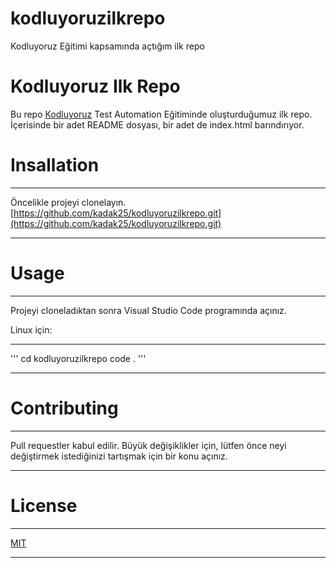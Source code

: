 # kodluyoruzilkrepo
Kodluyoruz Eğitimi kapsamında açtığım ilk repo

#  Kodluyoruz Ilk Repo

Bu repo [Kodluyoruz](https://www.kodluyoruz.org/) Test Automation Eğitiminde oluşturduğumuz ilk repo. İçerisinde bir adet README dosyası, bir adet de index.html barındırıyor.


#  Insallation
___
Öncelikle projeyi clonelayın.
[https://github.com/kadak25/kodluyoruzilkrepo.git](https://github.com/kadak25/kodluyoruzilkrepo.git)
___
#  Usage
___
Projeyi cloneladıktan sonra Visual Studio Code programında açınız.

Linux için:
___
'''
cd kodluyoruzilkrepo
code .
'''
___
# Contributing
___
Pull requestler kabul edilir. Büyük değişiklikler için, lütfen önce neyi değiştirmek istediğinizi tartışmak için bir konu açınız.
___

#  License
___
[MIT](https://choosealicense.com/licenses/mit/)
___
